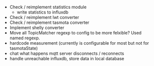 * Check / reimplement statistics module
  * write statistics to influxdb
* Check / reimplement lwt converter
* Check / reimplement tasmota converter
* Implement shelly converter
* Move all TopicMatcher regexp to config to be more felxible? Used named regexp.
* hardcode measurement (currently is configurable for most but not for tasmotaState)
* chat what happens mqtt server disconnects / reconnects
* handle unreachable influxdb, store data in local database